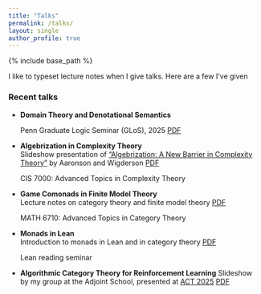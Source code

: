 ```yaml
---
title: "Talks"
permalink: /talks/
layout: single
author_profile: true
---
```


{% include base_path %}

I like to typeset lecture notes when I give talks. Here are a few I've given

### Recent talks

- **Domain Theory and Denotational Semantics**  

  Penn Graduate Logic Seminar (GLoS), 2025
  [PDF](/files/domain-theory.pdf)

- **Algebrization in Complexity Theory**  
  Slideshow presentation of [“Algebrization: A New Barrier in Complexity Theory”](https://www.scottaaronson.com/papers/alg.pdf) by Aaronson and Wigderson [PDF](/files/algebrization.pdf)

  CIS 7000: Advanced Topics in Complexity Theory


- **Game Comonads in Finite Model Theory**  
  Lecture notes on category theory and finite model theory [PDF](/files/game-comonads.pdf)

  MATH 6710: Advanced Topics in Category Theory

- **Monads in Lean**  
  Introduction to monads in Lean and in category theory [PDF](/files/monads.pdf)

  Lean reading seminar

- **Algorithmic Category Theory for Reinforcement Learning**
  Slideshow by my group at the Adjoint School, presented at [ACT 2025](https://gataslab.org/act2025/act2025) [PDF](/files/ACT_presentation.pdf)